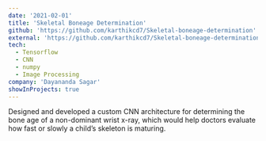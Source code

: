 ```yaml
---
date: '2021-02-01'
title: 'Skeletal Boneage Determination'
github: 'https://github.com/karthikcd7/Skeletal-boneage-determination'
external: 'https://github.com/karthikcd7/Skeletal-boneage-determination'
tech:
  - Tensorflow
  - CNN
  - numpy
  - Image Processing
company: 'Dayananda Sagar'
showInProjects: true
---
```


Designed and developed a custom CNN architecture for determining the bone age of a non-dominant wrist x-ray, which would help doctors evaluate how fast or slowly a child’s skeleton is maturing.
